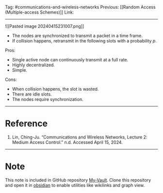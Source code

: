 Tag: #communications-and-wireless-networks 
Previous: [[Random Access (Multiple-access Schemes)]]
Link: 

---

![[Pasted image 20240415231007.png]]

- The nodes are synchronized to transmit a packet in a time frame.
- If collision happens, retransmit in the following slots with a probability $p$.

Pros:

- Single active node can continuously transmit at a full rate.
- Highly decentralized.
- Simple.

Cons:

- When collision happens, the slot is wasted.
- There are idle slots.
- The nodes require synchronization.

---

# Reference

1. Lin, Ching-Ju. “Communications and Wireless Networks, Lecture 2: Medium Access Control.” n.d. Accessed April 15, 2024.

---

# Note

This note is included in GitHub repository [My-Vault](https://github.com/LittleD3092/My-Vault.git). Clone this repository and open it in [obsidian](https://obsidian.md/) to enable utilities like wikilinks and graph view.